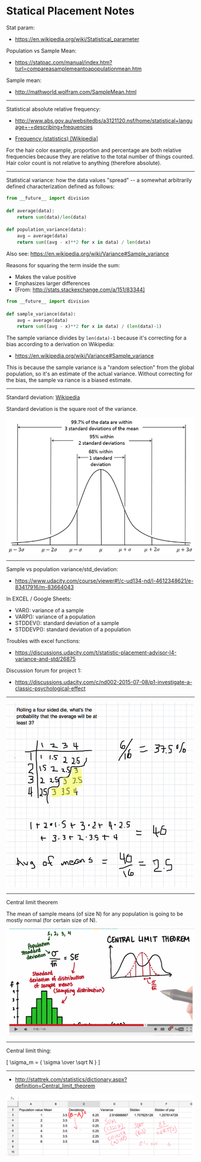 # Statical Placement Notes

Stat param:
- https://en.wikipedia.org/wiki/Statistical_parameter

Population vs Sample Mean:
- https://statpac.com/manual/index.htm?turl=compareasamplemeantoapopulationmean.htm

Sample mean:
- http://mathworld.wolfram.com/SampleMean.html

----

Statistical absolute relative frequency:
- http://www.abs.gov.au/websitedbs/a3121120.nsf/home/statistical+language+-+describing+frequencies

- [Frequency (statistics) \[Wikipedia\]]( https://en.wikipedia.org/wiki/Frequency_%28statistics%29)

For the hair color example, proportion and percentage are both relative frequencies because they are relative to the total number of things counted.  Hair color count is not relative to anything (therefore absolute).

----

Statistical variance: how the data values "spread" -- a somewhat arbitrarily
defined characterization defined as follows:

``` python
from __future__ import division

def average(data):
    return sum(data)/len(data)

def population_variance(data):
    avg = average(data)
    return sum((avg - x)**2 for x in data) / len(data)
```

Also see: https://en.wikipedia.org/wiki/Variance#Sample_variance

Reasons for squaring the term inside the sum:
  - Makes the value positive
  - Emphasizes larger differences
  - [From: http://stats.stackexchange.com/a/151/83344]

``` python
from __future__ import division

def sample_variance(data):
    avg = average(data)
    return sum((avg - x)**2 for x in data) / (len(data)-1)
```

The sample variance divides by `len(data)-1` because it's correcting for a bias
according to a derivation on Wikipedia:
  - https://en.wikipedia.org/wiki/Variance#Sample_variance

This is because the sample variance is a "random selection" from the
global population, so it's an estimate of the actual variance.  Without
correcting for the bias, the sample va riance is a biased estimate.

---

Standard deviation: [Wikipedia](https://en.wikipedia.org/wiki/68–95–99.7_rule)

Standard deviation is the square root of the variance.

<img src="./68_95_99.png" />

----

Sample vs population variance/std_deviation:
- https://www.udacity.com/course/viewer#!/c-ud134-nd/l-4612348621/e-83417916/m-83664043

In EXCEL / Google Sheets:
  - VAR(): variance of a sample
  - VARP(): variance of a population
  - STDDEV(): standard deviation of a sample
  - STDDEVP(): standard deviation of a population

Troubles with excel functions:
  - https://discussions.udacity.com/t/statistic-placement-advisor-l4-variance-and-std/26875

Discussion forum for project 1:
  - https://discussions.udacity.com/c/nd002-2015-07-08/p1-investigate-a-classic-psychological-effect

---

<img src="mean_of_sample_means.png" width="500" />

---

Central limit theorem

The mean of sample means (of size N) for any population is going to be mostly normal (for certain size of N).

<img src="central_limit_theorem.png" />

---

Central limit thing:

\[ \sigma_m = { \sigma \over \sqrt N }  \]

---

- http://stattrek.com/statistics/dictionary.aspx?definition=Central_limit_theorem

<img src="std_dev_of_sample.png" />
